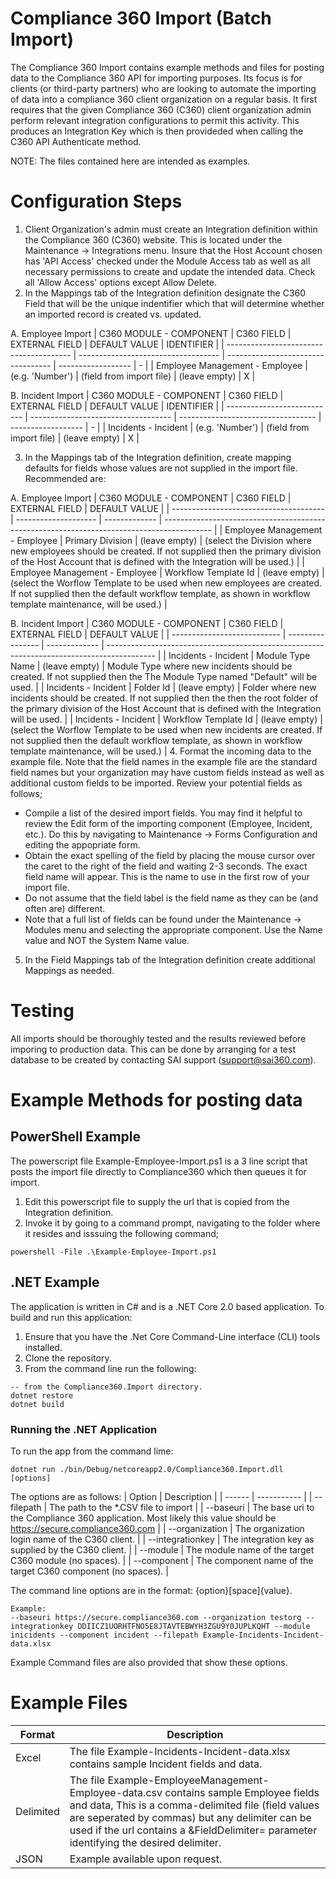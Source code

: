 # Compliance 360 Import (Batch Import)
The Compliance 360 Import contains example methods and files for posting data to the Compliance 360 API for importing purposes. Its focus is for clients (or third-party partners) who are looking to automate the importing of data into a compliance 360 client organization on a regular basis. It first requires that the given Compliance 360 (C360) client organization admin perform relevant integration configurations to permit this activity. This produces an Integration Key which is then provideded when calling the C360 API Authenticate method.

NOTE: The files contained here are intended as examples.

# Configuration Steps

1. Client Organization's admin must create an Integration definition within the Compliance 360 (C360) website. This is located under the Maintenance -> Integrations menu. Insure that the Host Account chosen has 'API Access' checked under the Module Access tab as well as all necessary permissions to create and update the intended data. Check all 'Allow Access' options except Allow Delete.
2. In the Mappings tab of the Integration definition designate the C360 Field that will be the unique indentifier which that will determine whether an imported record is created vs. updated.  

A. Employee Import
| C360 MODULE - COMPONENT | C360 FIELD | EXTERNAL FIELD | DEFAULT VALUE | IDENTIFIER |
| --------------------------------------- | ----------------------------------- | ---------------------------------- | ------------------ | - |
| Employee Management - Employee | (e.g. 'Number') | (field from import file) | (leave empty) | X |

B. Incident Import
| C360 MODULE - COMPONENT | C360 FIELD | EXTERNAL FIELD | DEFAULT VALUE | IDENTIFIER |
| --------------------------- | ----------------------------------- | ---------------------------------- | ------------------ | - |
| Incidents - Incident | (e.g. 'Number') | (field from import file) | (leave empty) | X |

3. In the Mappings tab of the Integration definition, create mapping defaults for fields whose values are not supplied in the import file. Recommended are:

A. Employee Import
| C360 MODULE - COMPONENT | C360 FIELD | EXTERNAL FIELD | DEFAULT VALUE |
| -------------------------------------- | -------------------- | ------------- | ------------------------------------------------------------------------------------------ |
| Employee Management - Employee | Primary Division | (leave empty) | (select the Division where new employees should be created. If not supplied then the primary division of the Host Account that is defined with the Integration will be used.) |
| Employee Management - Employee | Workflow Template Id | (leave empty) | (select the Worflow Template to be used when new employees are created. If not supplied then the default workflow template, as shown in workflow template maintenance, will be used.) |

B. Incident Import
| C360 MODULE - COMPONENT | C360 FIELD | EXTERNAL FIELD | DEFAULT VALUE |
| --------------------------- | ---------------- | ------------- | ------------------------------------------------------------------------------------------ |
| Incidents - Incident | Module Type Name | (leave empty) | Module Type where new incidents should be created. If not supplied then the The Module Type named "Default" will be used. |
| Incidents - Incident | Folder Id | (leave empty) | Folder where new incidents should be created. If not supplied then the then the root folder of the primary division of the Host Account that is defined with the Integration will be used. |
| Incidents - Incident | Workflow Template Id | (leave empty) | (select the Worflow Template to be used when new incidents are created. If not supplied then the default workflow template, as shown in workflow template maintenance, will be used.) |
4. Format the incoming data to the example file. Note that the field names in the example file are the standard field names but your organization may have custom fields instead as well as additional custom fields to be imported. Review your potential fields as follows; 
* Compile a list of the desired import fields. You may find it helpful to review the Edit form of the importing component (Employee, Incident, etc.). Do this by navigating to Maintenance -> Forms Configuration and editing the appopriate form.
* Obtain the exact spelling of the field by placing the mouse cursor over the caret to the right of the field and waiting 2-3 seconds. The exact field name will appear. This is the name to use in the first row of your import file.
* Do not assume that the field label is the field name as they can be (and often are) different. 
* Note that a full list of fields can be found under the Maintenance -> Modules menu and selecting the appropriate component. Use the Name value and NOT the System Name value.
5. In the Field Mappings tab of the Integration definition create additional Mappings as needed.

# Testing
All imports should be thoroughly tested and the results reviewed before imporing to production data. This can be done by arranging for a test database to be created by contacting SAI support (support@sai360.com).

# Example Methods for posting data

## PowerShell Example

The powerscript file Example-Employee-Import.ps1 is a 3 line script that posts the import file directly to Compliance360 which then queues it for import. 
1. Edit this powerscript file to supply the url that is copied from the Integration definition.
2. Invoke it by going to a command prompt, navigating to the folder where it resides and isssuing the following command;
```
powershell -File .\Example-Employee-Import.ps1
```

## .NET Example

The application is written in C# and is a .NET Core 2.0 based application. To build and run this application: 
1. Ensure that you have the .Net Core Command-Line interface (CLI) tools installed. 
2. Clone the repository.
3. From the command line run the following:
```
-- from the Compliance360.Import directory.
dotnet restore
dotnet build
``` 

### Running the .NET Application
To run the app from the command lime:
```
dotnet run ./bin/Debug/netcoreapp2.0/Compliance360.Import.dll [options]
```
The options are as follows:
| Option | Description |
| ------ | ----------- |
| --filepath | The path to the *.CSV file to import |
| --baseuri | The base uri to the Compliance 360 application. Most likely this value should be https://secure.compliance360.com |
| --organization | The organization login name of the C360 client. |
| --integrationkey | The integration key as supplied by the C360 client. |
| --module | The module name of the target C360 module (no spaces). |
| --component | The component name of the target C360 component (no spaces). |

The command line options are in the format: {option}[space]{value}. 
```
Example: 
--baseuri https://secure.compliance360.com --organization testorg --integrationkey DDIICZ1UORHTFNO5E8JTAVTEBWYH3ZGU9Y0JUPLKQHT --module inicidents --component incident --filepath Example-Incidents-Incident-data.xlsx 
```

Example Command files are also provided that show these options. 

# Example Files
| Format | Description |
| ------ | ----------- |
| Excel | The file Example-Incidents-Incident-data.xlsx contains sample Incident fields and data. |
| Delimited | The file Example-EmployeeManagement-Employee-data.csv contains sample Employee fields and data, This is a comma-delimited file (field values are seperated by commas) but any delimiter can be used if the url contains a &FieldDelimiter= parameter identifying the desired delimiter. | 
| JSON | Example available upon request.

